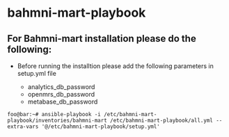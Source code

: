 # bahmni-mart-playbook

## For Bahmni-mart installation please do the following:

* Before running the installtion please add the following parameters in setup.yml file

  * analytics_db_password
  * openmrs_db_password
  * metabase_db_password
  
  
```foo@bar:~# ansible-playbook -i /etc/bahmni-mart-playbook/inventories/bahmni-mart /etc/bahmni-mart-playbook/all.yml --extra-vars '@/etc/bahmni-mart-playbook/setup.yml'```
